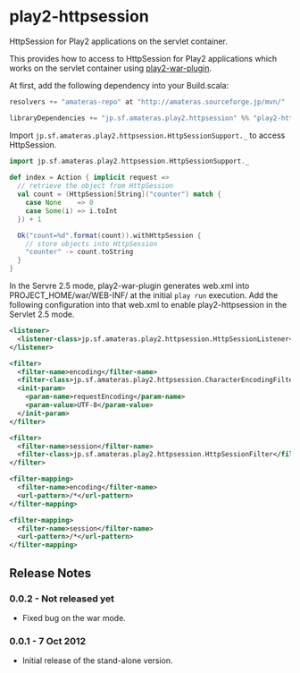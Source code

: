 play2-httpsession
=================

HttpSession for Play2 applications on the servlet container.

This provides how to access to HttpSession for Play2 applications which works on the servlet container 
using [play2-war-plugin](https://github.com/dlecan/play2-war-plugin).

At first, add the following dependency into your Build.scala:

```scala
resolvers += "amateras-repo" at "http://amateras.sourceforge.jp/mvn/"

libraryDependencies += "jp.sf.amateras.play2.httpsession" %% "play2-httpsession" % "0.0.2"
```

Import ```jp.sf.amateras.play2.httpsession.HttpSessionSupport._``` to access HttpSession.

```scala
import jp.sf.amateras.play2.httpsession.HttpSessionSupport._
 
def index = Action { implicit request =>
  // retrieve the object from HttpSession
  val count = (HttpSession[String]("counter") match {
    case None    => 0
    case Some(i) => i.toInt
  }) + 1

  Ok("count=%d".format(count)).withHttpSession {
    // store objects into HttpSession
    "counter" -> count.toString
  }
}
```

In the Servre 2.5 mode, play2-war-plugin generates web.xml into PROJECT_HOME/war/WEB-INF/ at the initial ```play run``` execution.
Add the following configuration into that web.xml to enable play2-httpsession in the Servlet 2.5 mode.

```xml
<listener>
  <listener-class>jp.sf.amateras.play2.httpsession.HttpSessionListener</listener-class>
</listener>

<filter>
  <filter-name>encoding</filter-name>
  <filter-class>jp.sf.amateras.play2.httpsession.CharacterEncodingFilter</filter-class>
  <init-param>
    <param-name>requestEncoding</param-name>
    <param-value>UTF-8</param-value>
  </init-param>
</filter>

<filter>
  <filter-name>session</filter-name>
  <filter-class>jp.sf.amateras.play2.httpsession.HttpSessionFilter</filter-class>
</filter>

<filter-mapping>
  <filter-name>encoding</filter-name>
  <url-pattern>/*</url-pattern>
</filter-mapping>

<filter-mapping>
  <filter-name>session</filter-name>
  <url-pattern>/*</url-pattern>
</filter-mapping>
```

Release Notes
--------
### 0.0.2 - Not released yet

* Fixed bug on the war mode.

### 0.0.1 - 7 Oct 2012

* Initial release of the stand-alone version.
